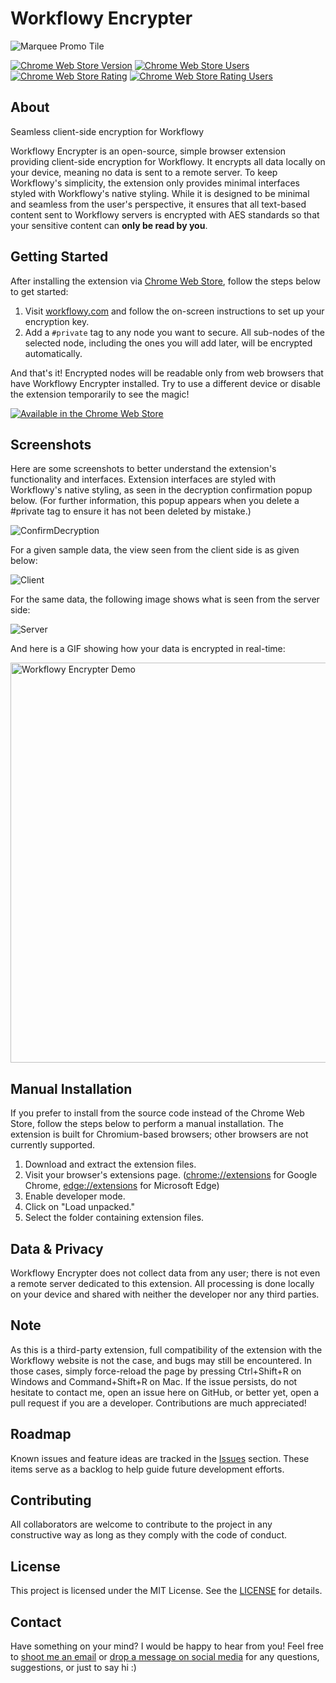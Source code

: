 # Workflowy Encrypter

![Marquee Promo Tile](https://github.com/alpafyonluoglu/WorkflowyEncrypter/assets/60400842/30f0dfa9-15ec-4ac3-b00d-b94f51ef8ced)

[![Chrome Web Store Version](https://img.shields.io/chrome-web-store/v/fohbpcookddpmmhpmgoogodlanhikeib)](https://chrome.google.com/webstore/detail/workflowy-encrypter/fohbpcookddpmmhpmgoogodlanhikeib)
[![Chrome Web Store Users](https://img.shields.io/chrome-web-store/users/fohbpcookddpmmhpmgoogodlanhikeib)](https://chrome.google.com/webstore/detail/workflowy-encrypter/fohbpcookddpmmhpmgoogodlanhikeib)
[![Chrome Web Store Rating](https://img.shields.io/chrome-web-store/rating/fohbpcookddpmmhpmgoogodlanhikeib)](https://chrome.google.com/webstore/detail/workflowy-encrypter/fohbpcookddpmmhpmgoogodlanhikeib)
[![Chrome Web Store Rating Users](https://img.shields.io/chrome-web-store/rating-count/fohbpcookddpmmhpmgoogodlanhikeib)](https://chrome.google.com/webstore/detail/workflowy-encrypter/fohbpcookddpmmhpmgoogodlanhikeib)

## About
Seamless client-side encryption for Workflowy

Workflowy Encrypter is an open-source, simple browser extension providing client-side encryption for Workflowy. It encrypts all data locally on your device, meaning no data is sent to
a remote server. To keep Workflowy's simplicity, the extension only provides minimal interfaces styled with Workflowy's native styling. While it is designed to be minimal and seamless from
the user's perspective, it ensures that all text-based content sent to Workflowy servers is encrypted with AES standards so that your sensitive content can **only be read by you**.

## Getting Started
After installing the extension via [Chrome Web Store](https://chrome.google.com/webstore/detail/workflowy-encrypter/fohbpcookddpmmhpmgoogodlanhikeib), follow the steps below to get started:
1. Visit [workflowy.com](https://workflowy.com/) and follow the on-screen instructions to set up your encryption key.
2. Add a `#private` tag to any node you want to secure. All sub-nodes of the selected node, including the ones you will add later, will be encrypted automatically.

And that's it! Encrypted nodes will be readable only from web browsers that have Workflowy Encrypter installed. Try to use a different device or disable the extension temporarily to see the magic!

[![Available in the Chrome Web Store](https://developer.chrome.com/static/docs/webstore/branding/image/UV4C4ybeBTsZt43U4xis.png)](https://chrome.google.com/webstore/detail/workflowy-encrypter/fohbpcookddpmmhpmgoogodlanhikeib)

## Screenshots
Here are some screenshots to better understand the extension's functionality and interfaces.
Extension interfaces are styled with Workflowy's native styling, as seen in the decryption confirmation popup below. (For further information, this popup appears when you delete a #private tag
to ensure it has not been deleted by mistake.)

![ConfirmDecryption](https://github.com/alpafyonluoglu/WorkflowyEncrypter/assets/60400842/6888503e-42b2-4fa4-b572-4d2b53fa8634)


For a given sample data, the view seen from the client side is as given below:

![Client](https://github.com/alpafyonluoglu/WorkflowyEncrypter/assets/60400842/c504b30a-b3f6-4cdc-9ee0-d857064c99e6)

For the same data, the following image shows what is seen from the server side:

![Server](https://github.com/alpafyonluoglu/WorkflowyEncrypter/assets/60400842/dfc503c9-f427-4317-bd19-4e0c0448e7df)

And here is a GIF showing how your data is encrypted in real-time:

<img src="https://github.com/alpafyonluoglu/WorkflowyEncrypter/assets/60400842/d1aa782e-4a00-4eb6-920b-994d87a42490" alt="Workflowy Encrypter Demo" width="640">

## Manual Installation
If you prefer to install from the source code instead of the Chrome Web Store, follow the steps below to perform a manual installation.
The extension is built for Chromium-based browsers; other browsers are not currently supported.
1. Download and extract the extension files.
2. Visit your browser's extensions page. ([chrome://extensions](chrome://extensions) for Google Chrome, [edge://extensions](edge://extensions) for Microsoft Edge)
3. Enable developer mode.
4. Click on "Load unpacked."
5. Select the folder containing extension files.  

## Data & Privacy
Workflowy Encrypter does not collect data from any user; there is not even a remote server dedicated to this extension. All processing is done locally on your device and shared with
neither the developer nor any third parties.

## Note
As this is a third-party extension, full compatibility of the extension with the Workflowy website is not the case, and bugs may still be encountered. In those cases, simply force-reload
the page by pressing Ctrl+Shift+R on Windows and Command+Shift+R on Mac. If the issue persists, do not hesitate to contact me, open an issue here on GitHub, or better yet, open a pull request
if you are a developer. Contributions are much appreciated!

## Roadmap
Known issues and feature ideas are tracked in the [Issues](https://github.com/alpafyonluoglu/WorkflowyEncrypter/issues) section. These items serve as a backlog to help guide future development efforts.

## Contributing
All collaborators are welcome to contribute to the project in any constructive way as long as they comply with the code of conduct.

## License
This project is licensed under the MIT License. See the [LICENSE](/LICENSE) for details.

## Contact
Have something on your mind? I would be happy to hear from you! Feel free to [shoot me an email](mailto:contact@alpafyonluoglu.dev) or [drop a message on social media](https://alpafyonluoglu.dev/) for any questions, suggestions, or just to say hi :)
